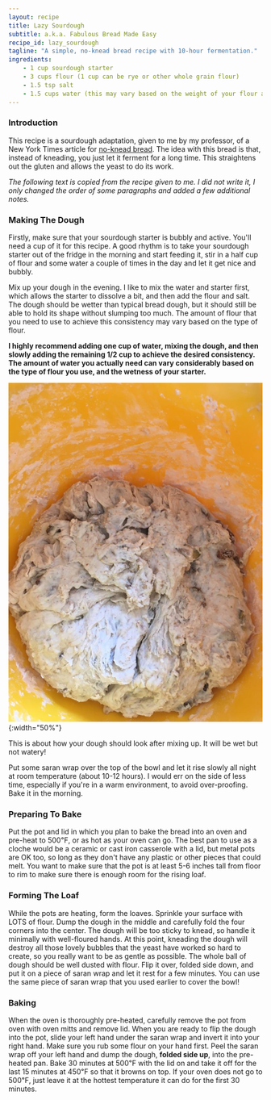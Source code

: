 ```yaml
---
layout: recipe
title: Lazy Sourdough
subtitle: a.k.a. Fabulous Bread Made Easy
recipe_id: lazy_sourdough
tagline: "A simple, no-knead bread recipe with 10-hour fermentation."
ingredients:
    - 1 cup sourdough starter
    - 3 cups flour (1 cup can be rye or other whole grain flour)
    - 1.5 tsp salt
    - 1.5 cups water (this may vary based on the weight of your flour and the wetness of your starter)
---
```


### Introduction

This recipe is a sourdough adaptation, given to me by my professor, of a New York Times article for [no-knead bread](https://cooking.nytimes.com/recipes/11376-no-knead-bread). The idea with this bread is that, instead of kneading, you just let it ferment for a long time. This straightens out the gluten and allows the yeast to do its work.

*The following text is copied from the recipe given to me. I did not write it, I only changed the order of some paragraphs and added a few additional notes.*
### Making The Dough

Firstly, make sure that your sourdough starter is bubbly and active. You'll need a cup of it for this recipe. A good rhythm is to take your sourdough starter out of the fridge in the morning and start feeding it, stir in a half cup of flour and some water a couple of times in the day and let it get nice and bubbly. 

Mix up your dough in the evening. I like to mix the water and starter first, which allows the starter to dissolve a bit, and then add the flour and salt. The dough should be wetter than typical bread dough, but it should still be able to hold its shape without slumping too much. The amount of flour that you need to use to achieve this consistency may vary based on the type of flour. 

**I highly recommend adding one cup of water, mixing the dough, and then slowly adding the remaining 1/2 cup to achieve the desired consistency. The amount of water you actually need can vary considerably based on the type of flour you use, and the wetness of your starter.**

![](/assets/img/recipes/lazy_sourdough/before_rise.jpeg){:width="50%"}

This is about how your dough should look after mixing up. It will be wet but not watery!

Put some saran wrap over the top of the bowl and let it rise slowly all night at room temperature (about 10-12 hours). I would err on the side of less time, especially if you're in a warm environment, to avoid over-proofing. Bake it in the morning.

### Preparing To Bake

Put the pot and lid in which you plan to bake the bread into an oven and pre-heat to 500℉, or as hot as your oven can go. The best pan to use as a cloche would be a ceramic or cast iron casserole with a lid, but metal pots are OK too, so long as they don't have any plastic or other pieces that could melt. You want to make sure that the pot is at least 5-6 inches tall from floor to rim to make sure there is enough room for the rising loaf.

### Forming The Loaf

While the pots are heating, form the loaves. Sprinkle your surface with LOTS of flour. Dump the dough in the middle and carefully fold the four corners into the center. The dough will be too sticky to knead, so handle it minimally with well-floured hands. At this point, kneading the dough will destroy all those lovely bubbles that the yeast have worked so hard to create, so you really want to be as gentle as possible. The whole ball of dough should be well dusted with flour. Flip it over, folded side down, and put it on a piece of saran wrap and let it rest for a few minutes. You can use the same piece of saran wrap that you used earlier to cover the bowl!

### Baking

When the oven is thoroughly pre-heated, carefully remove the pot from oven with oven mitts and remove lid. When you are ready to flip the dough into the pot, slide your left hand under the saran wrap and invert it into your right hand. Make sure you rub some flour on your hand first. Peel the saran wrap off your left hand and dump the dough, **folded side up**, into the pre-heated pan. Bake 30 minutes at 500℉ with the lid on and take it off for the last 15 minutes at 450℉ so that it browns on top. If your oven does not go to 500℉, just leave it at the hottest temperature it can do for the first 30 minutes.
